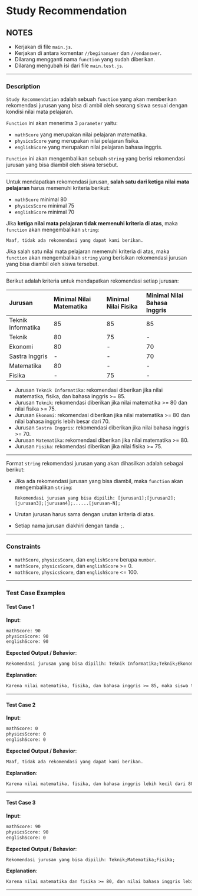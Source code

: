 # Study Recommendation

## NOTES

- Kerjakan di file `main.js`.
- Kerjakan di antara komentar `//beginanswer` dan `//endanswer`.
- Dilarang mengganti nama `function` yang sudah diberikan.
- Dilarang mengubah isi dari file `main.test.js`.

---

### Description

`Study Recommendation` adalah sebuah `function` yang akan memberikan rekomendasi jurusan yang bisa di ambil oleh seorang siswa sesuai dengan kondisi nilai mata pelajaran.

`Function` ini akan menerima 3 `parameter` yaitu:

- `mathScore` yang merupakan nilai pelajaran matematika.
- `physicsScore` yang merupakan nilai pelajaran fisika.
- `englishScore` yang merupakan nilai pelajaran bahasa inggris.

`Function` ini akan mengembalikan sebuah `string` yang berisi rekomendasi jurusan yang bisa diambil oleh siswa tersebut.

---

Untuk mendapatkan rekomendasi jurusan, **salah satu dari ketiga nilai mata pelajaran** harus memenuhi kriteria berikut:

- `mathScore` minimal 80
- `physicsScore` minimal 75
- `englishScore` minimal 70

Jika **ketiga nilai mata pelajaran tidak memenuhi kriteria di atas**, maka `function` akan mengembalikan `string`:

```text
Maaf, tidak ada rekomendasi yang dapat kami berikan.
```

Jika salah satu nilai mata pelajaran memenuhi kriteria di atas, maka `function` akan mengembalikan `string` yang berisikan rekomendasi jurusan yang bisa diambil oleh siswa tersebut.

---

Berikut adalah kriteria untuk mendapatkan rekomendasi setiap jurusan:

| Jurusan            | Minimal Nilai Matematika | Minimal Nilai Fisika | Minimal Nilai Bahasa Inggris |
| :----------------- | :----------------------- | :------------------- | :--------------------------- |
| Teknik Informatika | 85                       | 85                   | 85                           |
| Teknik             | 80                       | 75                   | -                            |
| Ekonomi            | 80                       | -                    | 70                           |
| Sastra Inggris     | -                        | -                    | 70                           |
| Matematika         | 80                       | -                    | -                            |
| Fisika             | -                        | 75                   | -                            |

- Jurusan `Teknik Informatika`: rekomendasi diberikan jika nilai matematika, fisika, dan bahasa inggris >= 85.
- Jurusan `Teknik`: rekomendasi diberikan jika nilai matematika >= 80 dan nilai fisika >= 75.
- Jurusan `Ekonomi`: rekomendasi diberikan jika nilai matematika >= 80 dan nilai bahasa inggris lebih besar dari 70.
- Jurusan `Sastra Inggris`: rekomendasi diberikan jika nilai bahasa inggris >= 70.
- Jurusan `Matematika`: rekomendasi diberikan jika nilai matematika >= 80.
- Jurusan `Fisika`: rekomendasi diberikan jika nilai fisika >= 75.

---

Format `string` rekomendasi jurusan yang akan dihasilkan adalah sebagai berikut:

- Jika ada rekomendasi jurusan yang bisa diambil, maka `function` akan mengembalikan `string`:

  ```text
  Rekomendasi jurusan yang bisa dipilih: [jurusan1];[jurusan2];[jurusan3];[jurusan4];......[jurusan-N];
  ```

- Urutan jurusan harus sama dengan urutan kriteria di atas.
- Setiap nama jurusan diakhiri dengan tanda `;`.

---

### Constraints

- `mathScore`, `physicsScore`, dan `englishScore` berupa `number`.
- `mathScore`, `physicsScore`, dan `englishScore` >= 0.
- `mathScore`, `physicsScore`, dan `englishScore` <= 100.

---

### Test Case Examples

#### Test Case 1

**Input**:

```txt
mathScore: 90
physicsScore: 90
englishScore: 90
```

**Expected Output / Behavior**:

```txt
Rekomendasi jurusan yang bisa dipilih: Teknik Informatika;Teknik;Ekonomi;Sastra Inggris;Matematika;Fisika;
```

**Explanation**:

```txt
Karena nilai matematika, fisika, dan bahasa inggris >= 85, maka siswa tersebut bisa mengambil jurusan Teknik Informatika, Teknik, Ekonomi, Sastra Inggris, Matematika, dan Fisika.
```

---

#### Test Case 2

**Input**:

```txt
mathScore: 0
physicsScore: 0
englishScore: 0
```

**Expected Output / Behavior**:

```txt
Maaf, tidak ada rekomendasi yang dapat kami berikan.
```

**Explanation**:

```txt
Karena nilai matematika, fisika, dan bahasa inggris lebih kecil dari 80, maka siswa tersebut tidak bisa mengambil jurusan apapun.
```

---

#### Test Case 3

**Input**:

```txt
mathScore: 90
physicsScore: 90
englishScore: 0
```

**Expected Output / Behavior**:

```txt
Rekomendasi jurusan yang bisa dipilih: Teknik;Matematika;Fisika;
```

**Explanation**:

```txt
Karena nilai matematika dan fisika >= 80, dan nilai bahasa inggris lebih kecil dari 70, maka siswa tersebut bisa mengambil jurusan Teknik, Matematika, dan Fisika.
```

---
